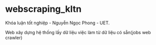 # webscraping_kltn
Khóa luận tốt nghiệp - Nguyễn Ngọc Phong - UET.

Web xây dựng hệ thống lấy dữ liệu việc làm từ dữ liệu có sẵn(jobs web crawler)
